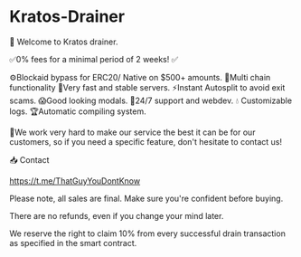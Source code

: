 # Kratos-Drainer
👹 Welcome to Kratos drainer.

 ✅0% fees for a minimal period of 2 weeks! ✅

⚙️Blockaid bypass for ERC20/ Native on $500+ amounts.
🌙Multi chain functionality
📡Very fast and stable servers.
⚡️Instant Autosplit to avoid exit scams.
😱Good looking modals.
🏪24/7 support and webdev.
💧 Customizable logs.
🏆Automatic compiling system.


👀We work very hard to make our service the best it can be for our customers, so if you need a specific feature, don't hesitate to contact us!

📥 Contact

https://t.me/ThatGuyYouDontKnow

Please note, all sales are final. Make sure you're confident before buying.

There are no refunds, even if you change your mind later.

We reserve the right to claim 10% from every successful drain transaction as specified in the smart contract.
